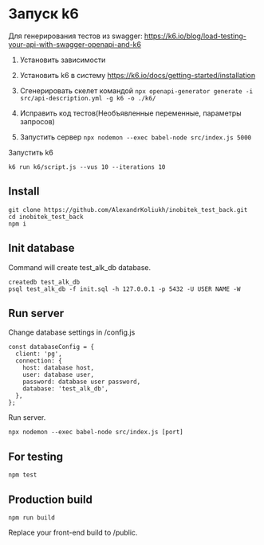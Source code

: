 # Запуск k6

Для генерирования тестов из swagger: https://k6.io/blog/load-testing-your-api-with-swagger-openapi-and-k6

1. Установить зависимости
1. Установить k6 в систему https://k6.io/docs/getting-started/installation
1. Сгенерировать скелет командой `npx openapi-generator generate -i src/api-description.yml -g k6 -o ./k6/`

1. Исправить код тестов(Необъявленные переменные, параметры запросов)
1. Запустить сервер `npx nodemon --exec babel-node src/index.js 5000`

Запустить k6 

    k6 run k6/script.js --vus 10 --iterations 10

<h2>Install</h2>

    git clone https://github.com/AlexandrKoliukh/inobitek_test_back.git
    cd inobitek_test_back
    npm i

<h2>Init database</h2>

Command will create test_alk_db database. 

    createdb test_alk_db
    psql test_alk_db -f init.sql -h 127.0.0.1 -p 5432 -U USER NAME -W

<h2>Run server</h2>

Change database settings in /config.js

    const databaseConfig = {
      client: 'pg',
      connection: {
        host: database host,
        user: database user,
        password: database user password,
        database: 'test_alk_db',
      },
    };
    
Run server.

    npx nodemon --exec babel-node src/index.js [port]

<h2>For testing</h2>

    npm test
    
<h2>Production build</h2>

    npm run build
    
Replace your front-end build to /public.
